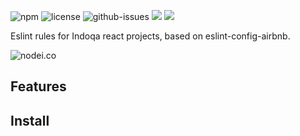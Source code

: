 ![npm](https://img.shields.io/npm/v/eslint-config-indoqa.svg) ![license](https://img.shields.io/npm/l/eslint-config-indoqa.svg) ![github-issues](https://img.shields.io/github/issues/Indoqa/eslint-config-indoqa.svg)  ![](https://david-dm.org/Indoqa/eslint-config-indoqa/status.svg) ![](https://david-dm.org/Indoqa/eslint-config-indoqa/dev-status.svg)

Eslint rules for Indoqa react projects, based on eslint-config-airbnb.

![nodei.co](https://nodei.co/npm/eslint-config-indoqa.png?downloads=true&downloadRank=true&stars=true)


## Features


## Install

